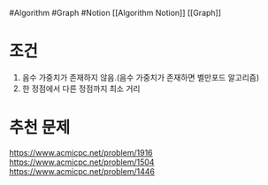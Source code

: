 #Algorithm #Graph #Notion
[[Algorithm Notion]] [[Graph]]

# 조건
1. 음수 가중치가 존재하지 않음.(음수 가중치가 존재하면 벨만포드 알고리즘)
2. 한 정점에서 다른 정점까지 최소 거리
# 추천 문제
https://www.acmicpc.net/problem/1916
https://www.acmicpc.net/problem/1504
https://www.acmicpc.net/problem/1446
